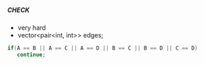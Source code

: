 ##### CHECK
- very hard
- vector<pair<int, int>> edges;
```c++
if(A == B || A == C || A == D || B == C || B == D || C == D)
   continue;
```